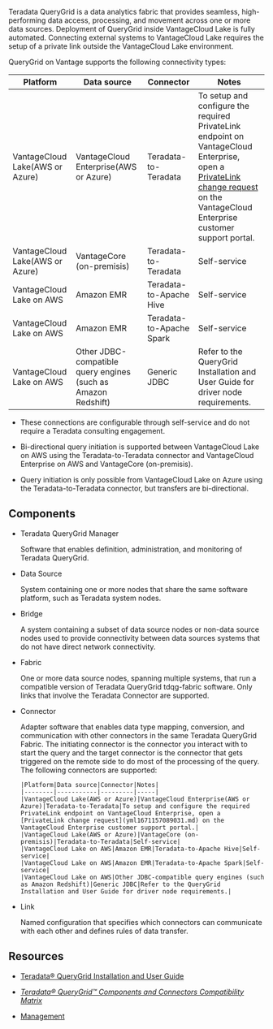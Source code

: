 
Teradata QueryGrid is a data analytics fabric that provides seamless, high-performing data access, processing, and movement across one or more data sources. Deployment of QueryGrid inside VantageCloud Lake is fully automated. Connecting external systems to VantageCloud Lake requires the setup of a private link outside the VantageCloud Lake environment.

QueryGrid on Vantage supports the following connectivity types:

|Platform|Data source|Connector|Notes|
|--------|-----------|---------|-----|
|VantageCloud Lake(AWS or Azure)|VantageCloud Enterprise(AWS or Azure)|Teradata-to-Teradata|To setup and configure the required PrivateLink endpoint on VantageCloud Enterprise, open a [PrivateLink change request](yml1671157089031.md) on the VantageCloud Enterprise customer support portal.|
|VantageCloud Lake(AWS or Azure)|VantageCore (on-premisis)|Teradata-to-Teradata|Self-service|
|VantageCloud Lake on AWS|Amazon EMR|Teradata-to-Apache Hive|Self-service|
|VantageCloud Lake on AWS|Amazon EMR|Teradata-to-Apache Spark|Self-service|
|VantageCloud Lake on AWS|Other JDBC-compatible query engines (such as Amazon Redshift)|Generic JDBC|Refer to the QueryGrid Installation and User Guide for driver node requirements.|


-   These connections are configurable through self-service and do not require a Teradata consulting engagement.

-   Bi-directional query initiation is supported between VantageCloud Lake on AWS using the Teradata-to-Teradata connector and VantageCloud Enterprise on AWS and VantageCore (on-premisis).

-   Query initiation is only possible from VantageCloud Lake on Azure using the Teradata-to-Teradata connector, but transfers are bi-directional.


## Components


-   Teradata QueryGrid Manager

    Software that enables definition, administration, and monitoring of Teradata QueryGrid.

-   Data Source

    System containing one or more nodes that share the same software platform, such as Teradata system nodes.

-   Bridge

    A system containing a subset of data source nodes or non-data source nodes used to provide connectivity between data sources systems that do not have direct network connectivity.

-   Fabric

    One or more data source nodes, spanning multiple systems, that run a compatible version of Teradata QueryGrid tdqg-fabric software. Only links that involve the Teradata Connector are supported.

-   Connector

    Adapter software that enables data type mapping, conversion, and communication with other connectors in the same Teradata QueryGrid Fabric. The initiating connector is the connector you interact with to start the query and the target connector is the connector that gets triggered on the remote side to do most of the processing of the query. The following connectors are supported:

        |Platform|Data source|Connector|Notes|
        |--------|-----------|---------|-----|
        |VantageCloud Lake(AWS or Azure)|VantageCloud Enterprise(AWS or Azure)|Teradata-to-Teradata|To setup and configure the required PrivateLink endpoint on VantageCloud Enterprise, open a [PrivateLink change request](yml1671157089031.md) on the VantageCloud Enterprise customer support portal.|
        |VantageCloud Lake(AWS or Azure)|VantageCore (on-premisis)|Teradata-to-Teradata|Self-service|
        |VantageCloud Lake on AWS|Amazon EMR|Teradata-to-Apache Hive|Self-service|
        |VantageCloud Lake on AWS|Amazon EMR|Teradata-to-Apache Spark|Self-service|
        |VantageCloud Lake on AWS|Other JDBC-compatible query engines (such as Amazon Redshift)|Generic JDBC|Refer to the QueryGrid Installation and User Guide for driver node requirements.|
    

-   Link

    Named configuration that specifies which connectors can communicate with each other and defines rules of data transfer.


## Resources


-   [Teradata® QueryGrid Installation and User Guide](https://docs.teradata.com/search/documents?query=Teradata+QueryGrid+Installation+and+User+Guide&sort=last_update&virtual-field=title_only&content-lang=)

-   [*Teradata® QueryGrid™ Components and Connectors Compatibility Matrix*](https://docs.teradata.com/access/sources/dita/map?dita:mapPath=wue1554808920847.ditamap)

-   [Management](lzm1640282103875.md)


